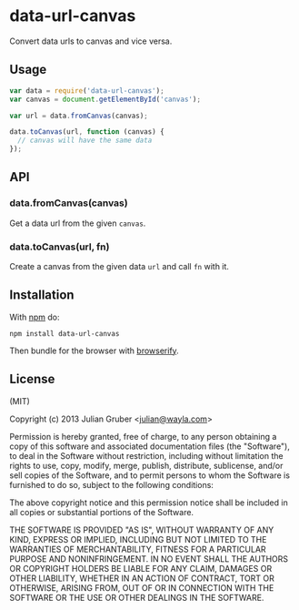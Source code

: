 
# data-url-canvas

Convert data urls to canvas and vice versa.

## Usage

```js
var data = require('data-url-canvas');
var canvas = document.getElementById('canvas');

var url = data.fromCanvas(canvas);

data.toCanvas(url, function (canvas) {
  // canvas will have the same data
});
```

## API

### data.fromCanvas(canvas)

Get a data url from the given `canvas`.

### data.toCanvas(url, fn)

Create a canvas from the given data `url` and call `fn` with it.

## Installation

With [npm](https://npmjs.org) do:

```
npm install data-url-canvas
```

Then bundle for the browser with
[browserify](https://github.com/substack/node-browserify).

## License

(MIT)

Copyright (c) 2013 Julian Gruber &lt;julian@wayla.com&gt;

Permission is hereby granted, free of charge, to any person obtaining a copy of
this software and associated documentation files (the "Software"), to deal in
the Software without restriction, including without limitation the rights to
use, copy, modify, merge, publish, distribute, sublicense, and/or sell copies
of the Software, and to permit persons to whom the Software is furnished to do
so, subject to the following conditions:

The above copyright notice and this permission notice shall be included in all
copies or substantial portions of the Software.

THE SOFTWARE IS PROVIDED "AS IS", WITHOUT WARRANTY OF ANY KIND, EXPRESS OR
IMPLIED, INCLUDING BUT NOT LIMITED TO THE WARRANTIES OF MERCHANTABILITY,
FITNESS FOR A PARTICULAR PURPOSE AND NONINFRINGEMENT. IN NO EVENT SHALL THE
AUTHORS OR COPYRIGHT HOLDERS BE LIABLE FOR ANY CLAIM, DAMAGES OR OTHER
LIABILITY, WHETHER IN AN ACTION OF CONTRACT, TORT OR OTHERWISE, ARISING FROM,
OUT OF OR IN CONNECTION WITH THE SOFTWARE OR THE USE OR OTHER DEALINGS IN THE
SOFTWARE.
